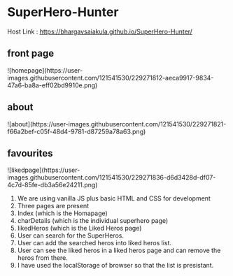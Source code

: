 ﻿# SuperHero-Hunter
Host Link : https://bhargavsaiakula.github.io/SuperHero-Hunter/
<h2>front page</h2>
![homepage](https://user-images.githubusercontent.com/121541530/229271812-aeca9917-9834-47a6-ba8a-eff02bd9910e.png)

<h2>about</h2>
![about](https://user-images.githubusercontent.com/121541530/229271821-f66a2bef-c05f-48d4-9781-d87259a78a63.png)

<h2>favourites</h2>
![likedpage](https://user-images.githubusercontent.com/121541530/229271836-d6d3428d-df07-4c7d-85fe-db3a56e24211.png)


1. We are using vanilla JS plus basic HTML and CSS for development
2. Three pages are present 
  1. Index (which is the Homapage)
  2. charDetails (which is the individual superhero page)
  3. likedHeros (which is the Liked Heros page)
3. User can search for the SuperHeros.
4. User can add the searched heros into liked heros list.
5. User can see the liked heros in a liked heros page and can remove the heros from there.
6. I have used the localStorage of browser so that the list is presistant.
